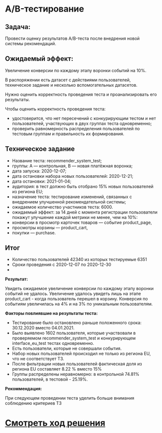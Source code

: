 # A/B-тестирование

## Задача:
Провести оценку результатов A/B-теста после внедрения новой системы рекомендаций.

## Ожидаемый эффект:
Увеличение конверсии по каждому этапу воронки событий на 10%.

В распоряжении есть датасет с действиями пользователей, техническое задание и несколько вспомогательных датасетов.

Нужно оценить корректность проведения теста и проанализировать его результаты.

Чтобы оценить корректность проведения теста:

- удостоверится, что нет пересечений с конкурирующим тестом и нет пользователей, участвующих в двух группах теста одновременно;
- проверить равномерность распределения пользователей по тестовым группам и правильность их формирования.
## Техническое задание
- Название теста: recommender_system_test;
- группы: А — контрольная, B — новая платёжная воронка;
- дата запуска: 2020-12-07;
- дата остановки набора новых пользователей: 2020-12-21;
- дата остановки: 2021-01-04;
- аудитория: в тест должно быть отобрано 15% новых пользователей из региона EU;
- назначение теста: тестирование изменений, связанных с внедрением улучшенной рекомендательной системы;
- ожидаемое количество участников теста: 6000.
- ожидаемый эффект: за 14 дней с момента регистрации пользователи покажут улучшение каждой метрики не менее, чем на 10%:
 - конверсии в просмотр карточек товаров — событие product_page,
 - просмотры корзины — product_cart,
 - покупки — purchase.

## Итог
- Количество пользователей 42340 из которых тестируемые 6351
- Сроки проведения с 2020-12-07 по 2020-12-30
- 
**Результат:**

Увидеть ожидаемое увеличение конверсии по каждому этапу воронки событий не удалось. Увеличение удалось увидеть лишь на этапе product_cart - когда пользователь перешел в корзину. Конверсия по событиям увеличилась на 4% и на 3% по уникальным пользователям.

**Факторы повлиявшие на результаты теста:**

- Тестирование было остановлено раньше положенного срока: 30.12.2020 вместо 04.01.2021.
- Было выявлено 1602 пользователя, которые участвовали в проверяемом recommender_system_test и конкурирующем interface_eu_test тестах одновременно.
- Есть пользователи, которые не совершали события.
- Набор новых пользователей происходил не только из региона EU, что не соответствует ТЗ.
- После фильтрации новых пользователей фактическая доля из региона EU составляет 8.22 % вместо 15%
- Группы распределены неравномерно: в контрольной 74.81% пользователей, в тестовой - 25.19%.

**Рекоммендация:**

При следующем проведении теста уделить больше внимания соблюдению критериев ТЗ
# [Смотреть ход решения](https://github.com/AlexSidelnikov/Yandex-Practicum/blob/main/14.%20%D0%9F%D1%80%D0%BE%D0%B5%D0%BA%D1%82%20%D0%BF%D0%BE%20%D0%90B-%D1%82%D0%B5%D1%81%D1%82%D0%B8%D1%80%D0%BE%D0%B2%D0%B0%D0%BD%D0%B8%D1%8E/14.%20%D0%9F%D1%80%D0%BE%D0%B5%D0%BA%D1%82%20%D0%BF%D0%BE%20%D0%90B-%D1%82%D0%B5%D1%81%D1%82%D0%B8%D1%80%D0%BE%D0%B2%D0%B0%D0%BD%D0%B8%D1%8E.ipynb)
